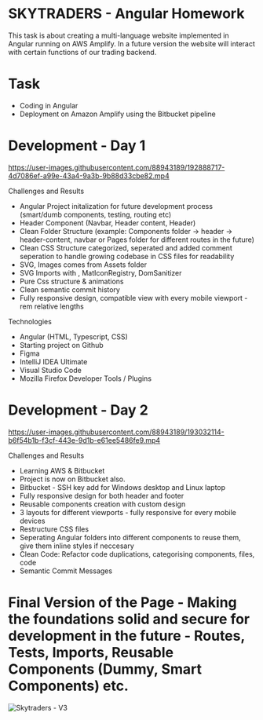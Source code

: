 # SKYTRADERS - Angular Homework

This task is about creating a multi-language website implemented in Angular running on AWS Amplify. In a future version the website will interact with certain functions of our trading backend.

# Task
- Coding in Angular
- Deployment on Amazon Amplify using the Bitbucket pipeline

# Development - Day 1

https://user-images.githubusercontent.com/88943189/192888717-4d7086ef-a99e-43a4-9a3b-9b88d33cbe82.mp4

Challenges and Results
- Angular Project initalization for future development process (smart/dumb components, testing, routing etc)
- Header Component (Navbar, Header content, Header)
- Clean Folder Structure (example: Components folder -> header -> header-content, navbar or Pages folder for different routes in the future)
- Clean CSS Structure categorized, seperated and added comment seperation to handle growing codebase in CSS files for readability
- SVG, Images comes from Assets folder
- SVG Imports with <mat-icon>, MatIconRegistry, DomSanitizer
- Pure Css structure & animations
- Clean semantic commit history
- Fully responsive design, compatible view with every mobile viewport - rem relative lengths
  
Technologies
- Angular (HTML, Typescript, CSS)
- Starting project on Github
- Figma
- IntelliJ IDEA Ultimate
- Visual Studio Code
- Mozilla Firefox Developer Tools / Plugins

# Development - Day 2

https://user-images.githubusercontent.com/88943189/193032114-b6f54b1b-f3cf-443e-9d1b-e61ee5486fe9.mp4

Challenges and Results
- Learning AWS & Bitbucket
- Project is now on Bitbucket also.
- Bitbucket - SSH key add for Windows desktop and Linux laptop
- Fully responsive design for both header and footer
- Reusable components creation with custom design
- 3 layouts for different viewports - fully responsive for every mobile devices
- Restructure CSS files
- Seperating Angular folders into different components to reuse them, give them inline styles if neccesary
- Clean Code: Refactor code duplications, categorising components, files, code
- Semantic Commit Messages

# Final Version of the Page - Making the foundations solid and secure for development in the future - Routes, Tests, Imports, Reusable Components (Dummy, Smart Components) etc.
  
![Skytraders - V3](https://user-images.githubusercontent.com/88943189/193121003-9bb9bab2-f4aa-49c0-b50e-0f17d7bcc77b.png)
